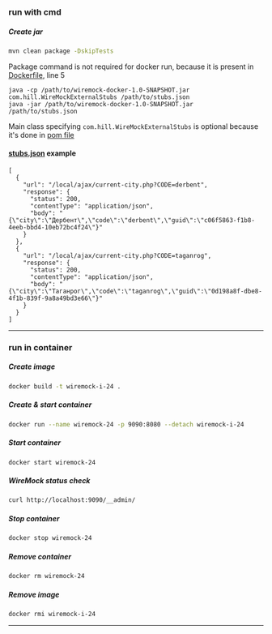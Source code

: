 ### run with cmd

##### Create jar
```bash 
mvn clean package -DskipTests
```
Package command is not required for docker run, because it is present in [Dockerfile](./Dockerfile), line 5

```
java -cp /path/to/wiremock-docker-1.0-SNAPSHOT.jar com.hill.WireMockExternalStubs /path/to/stubs.json
java -jar /path/to/wiremock-docker-1.0-SNAPSHOT.jar /path/to/stubs.json
```
Main class specifying `com.hill.WireMockExternalStubs` is optional because it's done in [pom file](https://github.com/Mike-first/wiremock-docker/blob/main/pom.xml#L69)
#### [stubs.json](./src/main/resources/stubs.json) example
```
[
  {
    "url": "/local/ajax/current-city.php?CODE=derbent",
    "response": {
      "status": 200,
      "contentType": "application/json",
      "body": "{\"city\":\"Дербент\",\"code\":\"derbent\",\"guid\":\"c06f5863-f1b8-4eeb-bbd4-10eb72bc4f24\"}"
    }
  },
  {
    "url": "/local/ajax/current-city.php?CODE=taganrog",
    "response": {
      "status": 200,
      "contentType": "application/json",
      "body": "{\"city\":\"Таганрог\",\"code\":\"taganrog\",\"guid\":\"0d198a8f-dbe8-4f1b-839f-9a8a49bd3e66\"}"
    }
  }
]
```
---
### run in container
##### Create image
```bash 
docker build -t wiremock-i-24 .
```
##### Create & start container
```bash 
docker run --name wiremock-24 -p 9090:8080 --detach wiremock-i-24
```
##### Start container
```bash 
docker start wiremock-24
```
##### WireMock status check
```bash 
curl http://localhost:9090/__admin/
```
##### Stop container
```bash 
docker stop wiremock-24
```
##### Remove container
```bash 
docker rm wiremock-24
```
##### Remove image
```bash 
docker rmi wiremock-i-24
```
---
